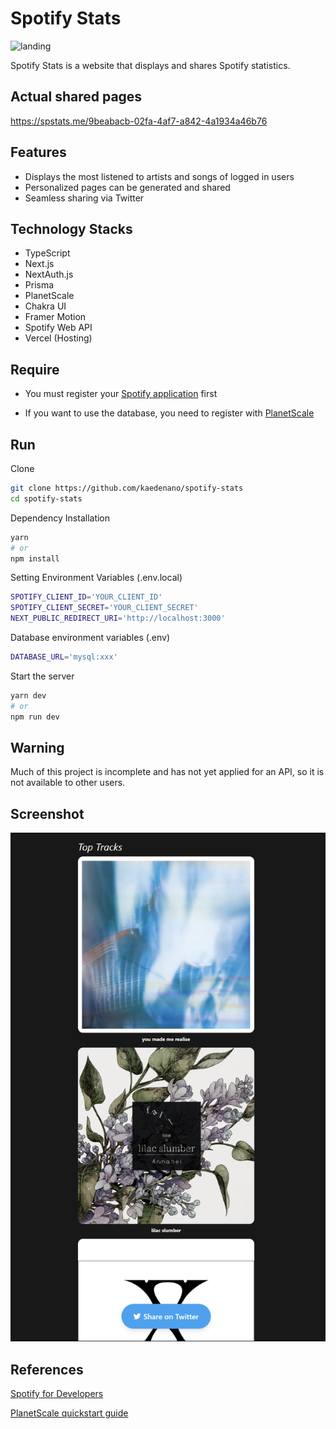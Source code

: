 # Spotify Stats
![landing](./images/landing.png)

Spotify Stats is a website that displays and shares Spotify statistics.

## Actual shared pages
https://spstats.me/9beabacb-02fa-4af7-a842-4a1934a46b76 

## Features
- Displays the most listened to artists and songs of logged in users
- Personalized pages can be generated and shared
- Seamless sharing via Twitter

## Technology Stacks
- TypeScript
- Next.js
- NextAuth.js
- Prisma
- PlanetScale
- Chakra UI
- Framer Motion
- Spotify Web API
- Vercel (Hosting)

## Require
- You must register your [Spotify application](https://developer.spotify.com/dashboard/) first

- If you want to use the database, you need to register with [PlanetScale](https://planetscale.com/)

## Run
Clone
``` bash
git clone https://github.com/kaedenano/spotify-stats
cd spotify-stats
```

Dependency Installation

``` bash
yarn
# or
npm install
```

Setting Environment Variables (.env.local)
``` bash
SPOTIFY_CLIENT_ID='YOUR_CLIENT_ID'
SPOTIFY_CLIENT_SECRET='YOUR_CLIENT_SECRET'
NEXT_PUBLIC_REDIRECT_URI='http://localhost:3000'
```

Database environment variables (.env)
``` bash
DATABASE_URL='mysql:xxx'
```


Start the server
``` bash
yarn dev
# or
npm run dev
```

## Warning
Much of this project is incomplete and has not yet applied for an API, so it is not available to other users.

## Screenshot

![Result](./images//result.png)

## References

[Spotify for Developers](https://developer.spotify.com/documentation/web-api/)

[PlanetScale quickstart guide](https://planetscale.com/docs/tutorials/planetscale-quick-start-guide)
